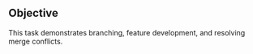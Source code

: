 ## Objective

This task demonstrates branching, feature development, and resolving merge conflicts.
